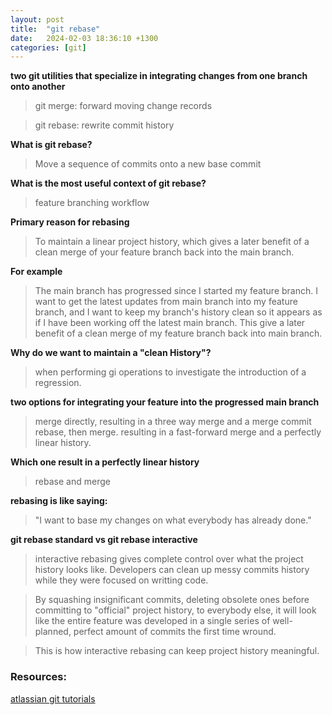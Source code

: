 ```yaml
---
layout: post
title:  "git rebase"
date:   2024-02-03 18:36:10 +1300
categories: [git]
---
```


**two git utilities that specialize in integrating changes from one branch onto another**
> git merge: forward moving change records

> git rebase: rewrite commit history

**What is git rebase?**
> Move a sequence of commits onto a new base commit

**What is the most useful context of git rebase?**
> feature branching workflow

**Primary reason for rebasing**
> To maintain a linear project history, which gives a later benefit of a clean merge of your feature branch back into the main branch.

**For example**
> The main branch has progressed since I started my feature branch. I want to get the latest updates from main branch into my feature branch, and I want to keep my branch's history clean so it appears as if I have been working off the latest main branch. This give a later benefit of a clean merge of my feature branch back into main branch.

**Why do we want to maintain a "clean History"?**
> when performing gi operations to investigate the introduction of a regression.

**two options for integrating your feature into the progressed main branch**
> merge directly, resulting in a three way merge and a merge commit
> rebase, then merge. resulting in a fast-forward merge and a perfectly linear history.

**Which one result in a perfectly linear history**
> rebase and merge

**rebasing is like saying:**
> "I want to base my changes on what everybody has already done."

**git rebase standard vs git rebase interactive**

> interactive rebasing gives complete control over what the project history looks like. Developers can clean up messy commits history while they were focused on writting code.

> By squashing insignificant commits, deleting obsolete ones before committing to "official" project history, to everybody else, it will look like the entire feature was developed in a single series of well-planned, perfect amount of commits the first time wround. 

>This is how interactive rebasing can keep project history meaningful.

### Resources:

[atlassian git tutorials](https://www.atlassian.com/git/tutorials/rewriting-history/git-rebase)
